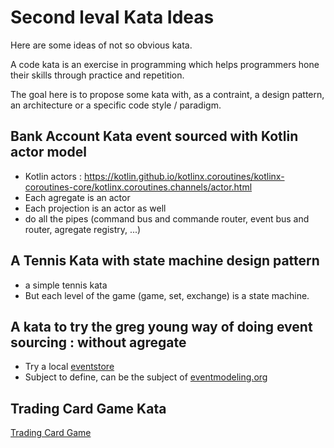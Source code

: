 # Second leval Kata Ideas

Here are some ideas of not so obvious kata.

A code kata is an exercise in programming which helps programmers hone their skills through practice and repetition. 

The goal here is to propose some kata with, as a contraint, a design pattern, an architecture or a specific code style / paradigm.

## Bank Account Kata event sourced with Kotlin actor model
- Kotlin actors : https://kotlin.github.io/kotlinx.coroutines/kotlinx-coroutines-core/kotlinx.coroutines.channels/actor.html
- Each agregate is an actor
- Each projection is an actor as well
- do all the pipes (command bus and commande router, event bus and router, agregate registry, ...)

## A Tennis Kata with state machine design pattern
- a simple tennis kata
- But each level of the game (game, set, exchange) is a state machine.

## A kata to try the greg young way of doing event sourcing : without agregate

- Try a local [eventstore](https://eventstore.com/)
- Subject to define, can be the subject of [eventmodeling.org](https://eventmodeling.org/)

## Trading Card Game Kata

[Trading Card Game](https://codingdojo.org/kata/TradingCardGame/)

